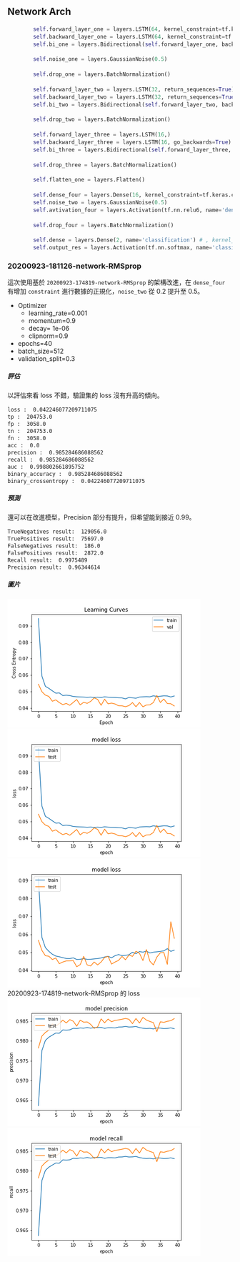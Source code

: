 ## Network Arch
```python
        self.forward_layer_one = layers.LSTM(64, kernel_constraint=tf.keras.constraints.MaxNorm(max_value=4) , recurrent_constraint=tf.keras.constraints.MaxNorm(max_value=4), return_sequences=True) # kernel_regularizer=tf.keras.regularizers.l2(10e-06)
        self.backward_layer_one = layers.LSTM(64, kernel_constraint=tf.keras.constraints.MaxNorm(max_value=4) , recurrent_constraint=tf.keras.constraints.MaxNorm(max_value=4), return_sequences=True , go_backwards=True) # kernel_regularizer=tf.keras.regularizers.l2(10e-06)
        self.bi_one = layers.Bidirectional(self.forward_layer_one, backward_layer=self.backward_layer_one, name='bi_one')

        self.noise_one = layers.GaussianNoise(0.5)

        self.drop_one = layers.BatchNormalization()

        self.forward_layer_two = layers.LSTM(32, return_sequences=True)
        self.backward_layer_two = layers.LSTM(32, return_sequences=True, go_backwards=True)
        self.bi_two = layers.Bidirectional(self.forward_layer_two, backward_layer=self.backward_layer_two, name='bi_two')

        self.drop_two = layers.BatchNormalization()

        self.forward_layer_three = layers.LSTM(16,)
        self.backward_layer_three = layers.LSTM(16, go_backwards=True)
        self.bi_three = layers.Bidirectional(self.forward_layer_three, backward_layer=self.backward_layer_three, name='bi_three')

        self.drop_three = layers.BatchNormalization()

        self.flatten_one = layers.Flatten()

        self.dense_four = layers.Dense(16, kernel_constraint=tf.keras.constraints.MaxNorm(max_value=4), name='dense_three')
        self.noise_two = layers.GaussianNoise(0.5)
        self.avtivation_four = layers.Activation(tf.nn.relu6, name='dense_four_activation')

        self.drop_four = layers.BatchNormalization()

        self.dense = layers.Dense(2, name='classification') # , kernel_regularizer=tf.keras.regularizers.l2(1e-01), activity_regularizer=tf.keras.regularizers.l1(1e-03)
        self.output_res = layers.Activation(tf.nn.softmax, name='classifi')
```

### 20200923-181126-network-RMSprop

這次使用基於 `20200923-174819-network-RMSprop` 的架構改進，在 `dense_four` 有增加 `constraint` 進行數據的正規化，`noise_two` 從 0.2 提升至 0.5。

- Optimizer
    - learning_rate=0.001
    - momentum=0.9
    - decay= 1e-06
    - clipnorm=0.9
- epochs=40
- batch_size=512
- validation_split=0.3

##### 評估
以評估來看 loss 不錯，驗證集的 loss 沒有升高的傾向。

```
loss :  0.042246077209711075
tp :  204753.0
fp :  3058.0
tn :  204753.0
fn :  3058.0
acc :  0.0
precision :  0.985284686088562
recall :  0.985284686088562
auc :  0.998802661895752
binary_accuracy :  0.985284686088562
binary_crossentropy :  0.042246077209711075
```

##### 預測
還可以在改進模型，Precision 部分有提升，但希望能到接近 0.99。
```
TrueNegatives result:  129056.0
TruePositives result:  75697.0
FalseNegatives result:  186.0
FalsePositives result:  2872.0
Recall result:  0.9975489
Precision result:  0.96344614
```

##### 圖片
![](cross_entropy_graph_decay.png)
![](loss.png)
![](../20200923-174819-network-RMSprop/loss.png) 20200923-174819-network-RMSprop 的 loss
![](precision.png)
![](recall.png)
